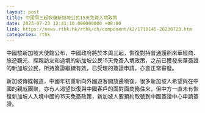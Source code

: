 ```yaml
---
layout: post
title: 中國周三起恢復新加坡公民15天免簽入境政策
date: 2023-07-23 12:41:10.000000000 +08:00
link: https://news.rthk.hk/rthk/ch/component/k2/1710145-20230723.htm
categories: rthk
---
```


中國駐新加坡大使館公布，中國政府將於本周三起，恢復對持普通護照來華經商、旅遊觀光、探親訪友和過境的新加坡公民15天免簽入境政策，之前已獲發來華簽證的新加坡公民，所持簽證繼續有效，已受理的簽證申請，亦會正常審發。

新加坡傳媒報道，中國年初重新向外國遊客開放邊境後，很多新加坡人希望與在中國的親戚團聚，亦有人渴望恢復與中國客戶的面對面商務往來，但中方一直未有恢復新加坡人入境中國的15天免簽政策，新加坡人要預約取號到中國簽證中心申請簽證。
